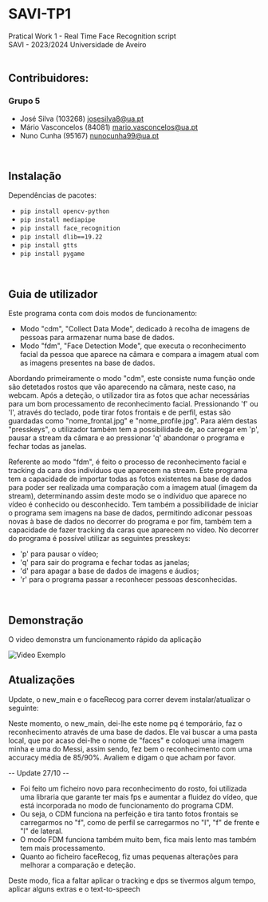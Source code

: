 # SAVI-TP1

Pratical Work 1  - Real Time Face Recognition script <br>
SAVI - 2023/2024 Universidade de Aveiro
<br>
<br>
## Contribuidores: 
### Grupo 5
- José Silva (103268) josesilva8@ua.pt
- Mário Vasconcelos (84081) mario.vasconcelos@ua.pt
- Nuno Cunha (95167) nunocunha99@ua.pt
 <br>
 
## Instalação
Dependências de pacotes:
- `pip install opencv-python`
- `pip install mediapipe`
- `pip install face_recognition`
- `pip install dlib==19.22`
- `pip install gtts`
- `pip install pygame`
<br>

## Guia de utilizador
 Este programa conta com dois modos de funcionamento:
 - Modo "cdm", "Collect Data Mode", dedicado à recolha de imagens de pessoas para armazenar numa base de dados.
 - Modo "fdm", "Face Detection Mode", que executa o reconhecimento facial da pessoa que aparece na câmara e compara a imagem atual com as imagens presentes na base de dados.

 Abordando primeiramente o modo "cdm", este consiste numa função onde são detetados rostos que vão aparecendo na câmara, neste caso, na webcam. Após a deteção, o utilizador tira as fotos que achar necessárias para um bom processamento de reconhecimento facial. Pressionando 'f' ou 'l', através do teclado, pode tirar fotos frontais e de perfil, estas são guardadas como "nome_frontal.jpg" e "nome_profile.jpg". Para além destas "presskeys", o utilizador também tem a possibilidade de, ao carregar em 'p', pausar a stream da câmara  e ao pressionar 'q' abandonar o programa e fechar todas as janelas.

 Referente ao modo "fdm", é feito o processo de reconhecimento facial e tracking da cara dos indivíduos que aparecem na stream. Este programa tem a capacidade de importar todas as fotos existentes na base de dados para poder ser realizada uma comparação com a imagem atual (imagem da stream), determinando assim deste modo se o indíviduo que aparece no vídeo é conhecido ou desconhecido. Tem também a possibilidade de iniciar o programa sem imagens na base de dados, permitindo adiconar pessoas novas à base de dados no decorrer do programa e por fim, também tem a capacidade de fazer tracking da caras que aparecem no vídeo. No decorrer do programa é possível utilizar as seguintes presskeys:
 - 'p' para pausar o vídeo;
 - 'q' para sair do programa e fechar todas as janelas;
 - 'd' para apagar a base de dados de imagens e áudios;
 - 'r' para o programa passar a reconhecer pessoas desconhecidas.
<br>

## Demonstração
O video demonstra um funcionamento rápido da aplicação

![Video Exemplo](https://github.com/Nunoc99/SAVI-TP1/assets/145439915/30aab01c-499d-4956-ba0b-84843fd5426f)

## Atualizações
Update, o new_main e o faceRecog para correr devem instalar/atualizar o seguinte:

Neste momento, o new_main, dei-lhe este nome pq é temporário, faz o reconhecimento através de uma base de dados.
Ele vai buscar a uma pasta local, que por acaso dei-lhe o nome de "faces" e coloquei uma imagem minha e uma do Messi,
assim sendo, fez bem o reconhecimento com uma accuracy média de 85/90%. Avaliem e digam o que acham por favor.

-- Update 27/10 --
 - Foi feito um ficheiro novo para reconhecimento do rosto, foi utilizada uma libraria que garante ter mais fps e aumentar a fluidez do vídeo, que está incorporada no modo de funcionamento do programa CDM.
 - Ou seja, o CDM funciona na perfeição e tira tanto fotos frontais se carregarmos no "f", como de perfil se carregarmos no "l", "f" de frente e "l" de lateral.
 - O modo FDM funciona também muito bem, fica mais lento mas também tem mais processamento. 
 - Quanto ao ficheiro faceRecog, fiz umas pequenas alterações para melhorar a comparação e deteção. 

Deste modo, fica a faltar aplicar o tracking e dps se tivermos algum tempo, aplicar alguns extras e o text-to-speech





